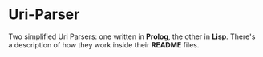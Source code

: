 # Uri-Parser
Two simplified Uri Parsers: one written in **Prolog**, the other in **Lisp**.
There's a description of how they work inside their **README** files.
